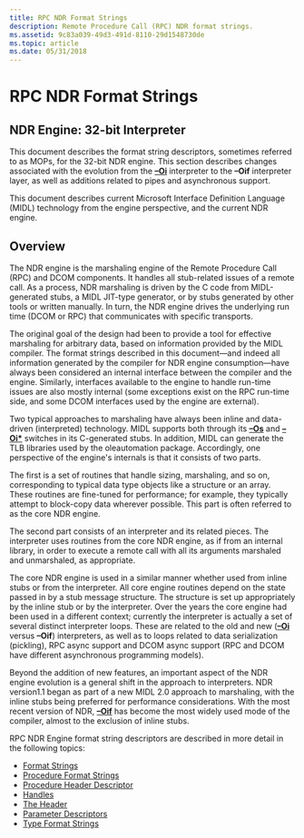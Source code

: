 ```yaml
---
title: RPC NDR Format Strings
description: Remote Procedure Call (RPC) NDR format strings.
ms.assetid: 9c83a039-49d3-491d-8110-29d1548730de
ms.topic: article
ms.date: 05/31/2018
---
```


# RPC NDR Format Strings

## NDR Engine: 32-bit Interpreter

This document describes the format string descriptors, sometimes referred to as MOPs, for the 32-bit NDR engine. This section describes changes associated with the evolution from the [**–Oi**](/windows/desktop/Midl/-oi) interpreter to the **–Oif** interpreter layer, as well as additions related to pipes and asynchronous support.

This document describes current Microsoft Interface Definition Language (MIDL) technology from the engine perspective, and the current NDR engine.

## Overview

The NDR engine is the marshaling engine of the Remote Procedure Call (RPC) and DCOM components. It handles all stub-related issues of a remote call. As a process, NDR marshaling is driven by the C code from MIDL-generated stubs, a MIDL JIT-type generator, or by stubs generated by other tools or written manually. In turn, the NDR engine drives the underlying run time (DCOM or RPC) that communicates with specific transports.

The original goal of the design had been to provide a tool for effective marshaling for arbitrary data, based on information provided by the MIDL compiler. The format strings described in this document—and indeed all information generated by the compiler for NDR engine consumption—have always been considered an internal interface between the compiler and the engine. Similarly, interfaces available to the engine to handle run-time issues are also mostly internal (some exceptions exist on the RPC run-time side, and some DCOM interfaces used by the engine are external).

Two typical approaches to marshaling have always been inline and data-driven (interpreted) technology. MIDL supports both through its [**–Os**](/windows/desktop/Midl/-os) and [**–Oi\***](/windows/desktop/Midl/-oi) switches in its C-generated stubs. In addition, MIDL can generate the TLB libraries used by the oleautomation package. Accordingly, one perspective of the engine's internals is that it consists of two parts.

The first is a set of routines that handle sizing, marshaling, and so on, corresponding to typical data type objects like a structure or an array. These routines are fine-tuned for performance; for example, they typically attempt to block-copy data wherever possible. This part is often referred to as the core NDR engine.

The second part consists of an interpreter and its related pieces. The interpreter uses routines from the core NDR engine, as if from an internal library, in order to execute a remote call with all its arguments marshaled and unmarshaled, as appropriate.

The core NDR engine is used in a similar manner whether used from inline stubs or from the interpreter. All core engine routines depend on the state passed in by a stub message structure. The structure is set up appropriately by the inline stub or by the interpreter. Over the years the core engine had been used in a different context; currently the interpreter is actually a set of several distinct interpreter loops. These are related to the old and new ([**–Oi**](/windows/desktop/Midl/-oi) versus **–Oif**) interpreters, as well as to loops related to data serialization (pickling), RPC async support and DCOM async support (RPC and DCOM have different asynchronous programming models).

Beyond the addition of new features, an important aspect of the NDR engine evolution is a general shift in the approach to interpreters. NDR version1.1 began as part of a new MIDL 2.0 approach to marshaling, with the inline stubs being preferred for performance considerations. With the most recent version of NDR, [**–Oif**](/windows/desktop/Midl/-oi) has become the most widely used mode of the compiler, almost to the exclusion of inline stubs.

RPC NDR Engine format string descriptors are described in more detail in the following topics:

-   [Format Strings](format-strings.md)
-   [Procedure Format Strings](procedure-format-strings.md)
-   [Procedure Header Descriptor](procedure-header-descriptor.md)
-   [Handles](handles.md)
-   [The Header](the-header.md)
-   [Parameter Descriptors](parameter-descriptors.md)
-   [Type Format Strings](type-format-strings.md)

 

 